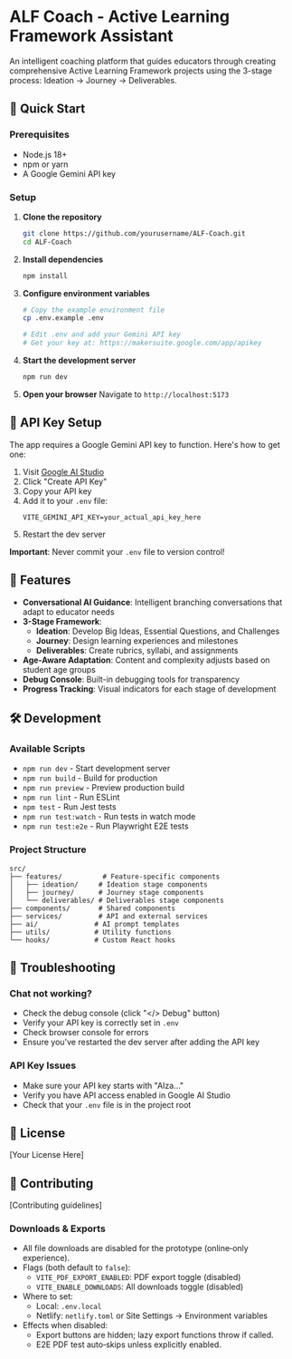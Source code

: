 # ALF Coach - Active Learning Framework Assistant

An intelligent coaching platform that guides educators through creating comprehensive Active Learning Framework projects using the 3-stage process: Ideation → Journey → Deliverables.

## 🚀 Quick Start

### Prerequisites
- Node.js 18+ 
- npm or yarn
- A Google Gemini API key

### Setup

1. **Clone the repository**
   ```bash
   git clone https://github.com/yourusername/ALF-Coach.git
   cd ALF-Coach
   ```

2. **Install dependencies**
   ```bash
   npm install
   ```

3. **Configure environment variables**
   ```bash
   # Copy the example environment file
   cp .env.example .env
   
   # Edit .env and add your Gemini API key
   # Get your key at: https://makersuite.google.com/app/apikey
   ```

4. **Start the development server**
   ```bash
   npm run dev
   ```

5. **Open your browser**
   Navigate to `http://localhost:5173`

## 🔑 API Key Setup

The app requires a Google Gemini API key to function. Here's how to get one:

1. Visit [Google AI Studio](https://makersuite.google.com/app/apikey)
2. Click "Create API Key"
3. Copy your API key
4. Add it to your `.env` file:
   ```
   VITE_GEMINI_API_KEY=your_actual_api_key_here
   ```
5. Restart the dev server

**Important**: Never commit your `.env` file to version control!

## 🎯 Features

- **Conversational AI Guidance**: Intelligent branching conversations that adapt to educator needs
- **3-Stage Framework**: 
  - **Ideation**: Develop Big Ideas, Essential Questions, and Challenges
  - **Journey**: Design learning experiences and milestones
  - **Deliverables**: Create rubrics, syllabi, and assignments
- **Age-Aware Adaptation**: Content and complexity adjusts based on student age groups
- **Debug Console**: Built-in debugging tools for transparency
- **Progress Tracking**: Visual indicators for each stage of development

## 🛠️ Development

### Available Scripts

- `npm run dev` - Start development server
- `npm run build` - Build for production
- `npm run preview` - Preview production build
- `npm run lint` - Run ESLint
- `npm test` - Run Jest tests
- `npm run test:watch` - Run tests in watch mode
- `npm run test:e2e` - Run Playwright E2E tests

### Project Structure

```
src/
├── features/          # Feature-specific components
│   ├── ideation/     # Ideation stage components
│   ├── journey/      # Journey stage components
│   └── deliverables/ # Deliverables stage components
├── components/       # Shared components
├── services/         # API and external services
├── ai/              # AI prompt templates
├── utils/           # Utility functions
└── hooks/           # Custom React hooks
```

## 🐛 Troubleshooting

### Chat not working?
- Check the debug console (click "</> Debug" button)
- Verify your API key is correctly set in `.env`
- Check browser console for errors
- Ensure you've restarted the dev server after adding the API key

### API Key Issues
- Make sure your API key starts with "AIza..."
- Verify you have API access enabled in Google AI Studio
- Check that your `.env` file is in the project root

## 📝 License

[Your License Here]

## 🤝 Contributing

[Contributing guidelines]
### Downloads & Exports

- All file downloads are disabled for the prototype (online‑only experience).
- Flags (both default to `false`):
  - `VITE_PDF_EXPORT_ENABLED`: PDF export toggle (disabled)
  - `VITE_ENABLE_DOWNLOADS`: All downloads toggle (disabled)
- Where to set:
  - Local: `.env.local`
  - Netlify: `netlify.toml` or Site Settings → Environment variables
- Effects when disabled:
  - Export buttons are hidden; lazy export functions throw if called.
  - E2E PDF test auto‑skips unless explicitly enabled.
